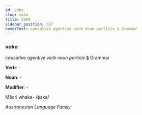 ```yaml
---
id: voko
slug: voko
title: VOKO
sidebar_position: 567
hoverText: causative agentive verb noun particle § Grammar
---
```


### voko

*causative agentive verb noun particle* **§** Grammar

**Verb**: -

**Noun**: -

**Modifier**: -

Māori whaka- /ɸaka/

*Austronesian Language Family*